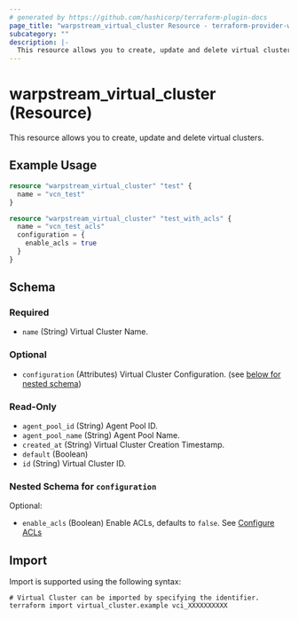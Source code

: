 ```yaml
---
# generated by https://github.com/hashicorp/terraform-plugin-docs
page_title: "warpstream_virtual_cluster Resource - terraform-provider-warpstream"
subcategory: ""
description: |-
  This resource allows you to create, update and delete virtual clusters.
---
```


# warpstream_virtual_cluster (Resource)

This resource allows you to create, update and delete virtual clusters.

## Example Usage

```terraform
resource "warpstream_virtual_cluster" "test" {
  name = "vcn_test"
}

resource "warpstream_virtual_cluster" "test_with_acls" {
  name = "vcn_test_acls"
  configuration = {
    enable_acls = true
  }
}
```

<!-- schema generated by tfplugindocs -->
## Schema

### Required

- `name` (String) Virtual Cluster Name.

### Optional

- `configuration` (Attributes) Virtual Cluster Configuration. (see [below for nested schema](#nestedatt--configuration))

### Read-Only

- `agent_pool_id` (String) Agent Pool ID.
- `agent_pool_name` (String) Agent Pool Name.
- `created_at` (String) Virtual Cluster Creation Timestamp.
- `default` (Boolean)
- `id` (String) Virtual Cluster ID.

<a id="nestedatt--configuration"></a>
### Nested Schema for `configuration`

Optional:

- `enable_acls` (Boolean) Enable ACLs, defaults to `false`. See [Configure ACLs](https://docs.warpstream.com/warpstream/configuration/configure-acls)

## Import

Import is supported using the following syntax:

```shell
# Virtual Cluster can be imported by specifying the identifier.
terraform import virtual_cluster.example vci_XXXXXXXXXX
```
